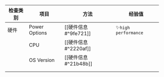 
| 检查类别 | 项目          | 方法                 | 经验值             | 
| -------- | ------------- | -------------------- | ------------------ | 
| 硬件     | Power Options | [[硬件信息#^9fe721]] | ✨`high performance` |    
|          | CPU           | [[硬件信息#^2220af]] |                    |    
|          | OS Version    | [[硬件信息#^21b48b]] |                    |    
|          |               |                      |                    |    
|          |               |                      |                    |    


